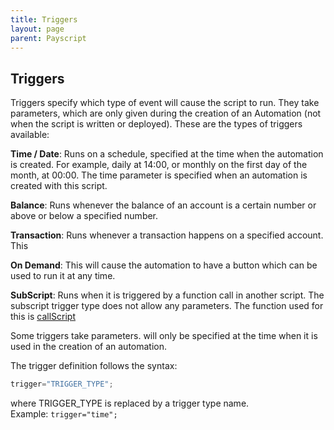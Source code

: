 ```yaml
---
title: Triggers
layout: page
parent: Payscript
---
```


## Triggers
Triggers specify which type of event will cause the script to run. They take parameters, which are only given during the creation of an Automation (not when the script is written or deployed). These are the types of triggers available:

**Time / Date**: Runs on a schedule, specified at the time when the automation is created. For example, daily at 14:00, or monthly on the first day of the month, at 00:00. The time parameter is specified when an automation is created with this script.

**Balance**: Runs whenever the balance of an account is a certain number or above or below a specified number.

**Transaction**: Runs whenever a transaction happens on a specified account. This

**On Demand**: This will cause the automation to have a button which can be used to run it at any time.

**SubScript**: Runs when it is triggered by a function call in another script. The subscript trigger type does not allow any parameters. The function used for this is [callScript][callScript]


Some triggers take parameters.  will only be specified at the time when it is used in the creation of an automation.

The trigger definition follows the syntax:
```groovy
trigger="TRIGGER_TYPE";
```
where TRIGGER_TYPE is replaced by a trigger type name. <br>
Example: `trigger="time";`

[callScript]: built_in_functions.html#object-callscriptstring-scriptid--listmapstring-object-params